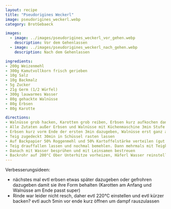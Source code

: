 ```yaml
---
layout: recipe
title: "Pseudorigines Weckerl"
image: pseudorigines_weckerl.webp
category: BrotGebaeck

images:
  - image: ../images/pseudorigines_weckerl_vor_gehen.webp
    description: Vor dem Gehenlassen
  - image: ../images/pseudorigines_weckerl_nach_gehen.webp
    description: Nach dem Gehenlassen

ingredients:
- 200g Weizenmehl
- 300g Kamutvollkorn frisch gerieben
- 10g Salz
- 10g Backmalz
- 5g Zucker
- 21g Germ (1/2 Würfel)
- 300g lauwarmes Wasser
- 80g gehackte Walnüsse
- 80g Erbsen
- 80g Karotte

directions:
- Walnüsse grob hacken, Karotten grob reiben, Erbsen kurz aufkochen dann absieben.
- Alle Zutaten außer Erbsen und Walnüsse mit Küchenmaschine 3min Stufe 2, dann 3min Stufe 3 kneten.
- Erbsen kurz vorm Ende der ersten 3min dazugeben, Walnüsse erst ganz am Schluss dazugeben und kurz mitkneten
- Teig zugedeckt 30min in Schüssel rasten lassen
- Auf Backpapier 50% Roggenmehl und 50% Kartoffelstärke verteilen (gut bemehlen)
- Teig drauffallen lassen und nochmal bemehlen. Dann mehrmals mit Teigkarte halbieren und Dreiecke gut im Mehl wälzen und auf Backpapier zugedeckt 30min gehen lassen
- Danach mit Wasser besprühen und mit Leinsamen bestreuen
- Backrohr auf 200°C Ober Unterhitze vorheizen, Häferl Wasser reinstellen und ca 20min ins Rohr geben
---
```


Verbesserungsideen:

- nächstes mal evtl erbsen etwas später dazugeben oder gefrohren dazugeben damit sie ihre Form behalten (Karotten am Anfang und Walnüsse am Ende passt super)
- Rinde war leider nicht resch, daher evtl 220°C einstellen und evtl kürzer backen? evtl auch 5min vor ende kurz öffnen um dampf rauszulassen